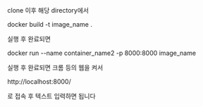 clone 이후 해당 directory에서

docker build -t image_name .

실행 후 완료되면

docker run --name container_name2 -p 8000:8000 image_name

실행 후 완료되면 크롬 등의 웹을 켜서

http://localhost:8000/

로 접속 후 텍스트 입력하면 됩니다
